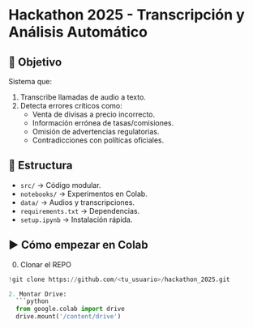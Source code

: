 # Hackathon 2025 - Transcripción y Análisis Automático

## 🚀 Objetivo
Sistema que:
1. Transcribe llamadas de audio a texto.
2. Detecta errores críticos como:
   - Venta de divisas a precio incorrecto.
   - Información errónea de tasas/comisiones.
   - Omisión de advertencias regulatorias.
   - Contradicciones con políticas oficiales.

## 📂 Estructura
- `src/` → Código modular.
- `notebooks/` → Experimentos en Colab.
- `data/` → Audios y transcripciones.
- `requirements.txt` → Dependencias.
- `setup.ipynb` → Instalación rápida.

## ▶️ Cómo empezar en Colab

0. Clonar el REPO
 ```python
!git clone https://github.com/<tu_usuario>/hackathon_2025.git

2. Montar Drive:
   ```python
   from google.colab import drive
   drive.mount('/content/drive')
